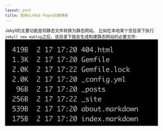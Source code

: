 ```yaml
---
layout: post
title: 使用GitHub Pages创建博客
---
```


Jekyll的主要功能是将静态文件转换为静态网站。
比如在本地某个空目录下执行```jekyll new myblog```之后，该目录下就会生成构建静态网站的必要文件:
![](../media/show_dir.png)
